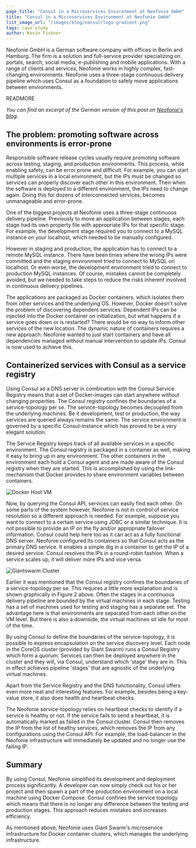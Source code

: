 ```yaml
---
page_title: "Consul in a Microservices Environment at Neofonie GmbH"
title: "Consul in a Microservices Environment at Neofonie GmbH"
list_image_url: "/images/blog/consul/logo-gradient.png"
tags: case-study
author: Kevin Fishner
---
```


Neofonie GmbH is a German software company with offices in Berlin and Hamburg. The firm is a solution and full-service provider specializing on portals, search, social media, e-publishing and mobile applications. With a range of clients and services, Neofonie works in highly complex, fast-changing environments. Neofonie uses a three-stage continuous delivery pipeline which uses Consul as a foundation to safely move applications between environments.

READMORE

_You can find an excerpt of the German version of this post on [Neofonie's blog](http://blog.neofonie.de/2015/05/26/microservices-wie-docker-und-consul-entwicklunsprozesse-revolutionieren)_.

## The problem: promoting software across environments is error-prone

Responsible software release cycles usually require promoting software across testing, staging, and production environments. This process, while enabling safety, can be error prone and difficult. For example, you can start multiple services in a local environment, but the IPs must be changed so services can properly discover each other in this environment. Then when the software is deployed to a different environment, the IPs need to change again. Doing this for dozens of interconnected services, becomes unmanageable and error-prone.

One of the biggest projects at Neofonie uses a three-stage continuous delivery pipeline. Previously to move an application between stages, each stage had its own property file with appropriate IPs for that specific stage. For example, the development stage required you to connect to a MySQL instance on your localhost, which needed to be manually configured.

However in staging and production, the application has to connect to a remote MySQL instance. There have been times where the wrong IPs were committed and the staging environment tried to connect to MySQL on localhost. Or even worse, the development environment tried to connect to production MySQL instances. Of course, mistakes cannot be completely avoided, but we needed to take steps to reduce the risks inherent involved in continuous delivery pipelines.

The applications are packaged as Docker containers, which isolates them from other services and the underlying OS. However, Docker doesn't solve the problem of discovering dependent services. Dependent IPs can be injected into the Docker container on initialization, but what happens if a service goes down or is restarted? There would be no way to inform other services of the new location. The dynamic nature of containers requires a new approach. Neofonie wanted to just start containers and have all dependencies managed without manual intervention to update IPs. Consul is now used to achieve this.

## Containerized services with Consul as a service registry

Using Consul as a DNS server in combination with the Consul Service Registry means that a set of Docker-images can start anywhere without changing properties. The Consul registry confines the boundaries of a service-topology per se. The service-topology becomes decoupled from the underlying machines. Be it development, test or production, the way services are queried always remains the same. The service  environment is governed by a specific Consul-instance which has proved to be a very elegant solution.

The Service Registry keeps track of all available services in a specific environment. The Consul registry is packaged in a container as well, making it easy to bring up in any environment. The other containers in the environment each hold a Consul agent and are made aware of the Consul registry when they are started. This is accomplished by using the link-mechanism that Docker provides to share environment variables between containers.

![Docker Host VM](/images/blog/neofonie-case-study/docker-host-vm.png)

Now, by querying the Consul API, services can easily find each other. On some parts of the system however, Neofonie is not in control of service resolution so a different approach is needed. For example, suppose you want to connect to a certain service using JDBC or a similar technique. It is not possible to provide an IP on the fly and/or appropriate failover information. Consul could help here too as it can  act as a fully functional DNS server. Neofonie configured its containers so that Consul acts as the primary DNS service. It enables a simple dig in a container to get the IP of a desired service. Consul resolves the IPs in a round-robin fashion. When a service scales up, it will deliver more IPs and vice versa.

![Giantswarm Cluster](/images/blog/neofonie-case-study/giantswarm-cluster.png)

Earlier it was mentioned that the Consul registry confines the boundaries of a service-topology per se. This requires a little more explanation and is shown graphically in Figure 2 above. Often the stages in a continuous delivery pipeline are bounded by the virtual machines in each stage. Testing has a set of machines used for testing and staging has a separate set. The advantage here is that environments are separated from each other on the VM level. But there is also a downside; the virtual machines sit idle for most of the time.

By using Consul to define the boundaries of the service-topology, it is possible to express encapsulation on the service discovery level. Each node in the CoreOS cluster (provided by Giant Swarm) runs a Consul Registry which form a quorum. Services can then be deployed anywhere in the cluster and they will, via Consul, understand which 'stage' they are in. This in effect achieves pipeline 'stages' that are agnostic of the underlying virtual machines.

Apart from the Service Registry and the DNS functionality, Consul offers even more neat and interesting features. For example, besides being a key-value store, it also does health and heartbeat checks.

The Neofonie service-topology relies on heartbeat checks to identify if a service is healthy or not. If the service fails to send a heartbeat, it is automatically marked as failed in the Consul cluster. Consul then removes the IP from the list of healthy services, which removes the IP from any configurations using the Consul API. For example, the load-balancer in the Neofonie infrastructure will immediately be updated and no longer use the failing IP.

## Summary

By using Consul, Neofonie simplified its development and deployment process significantly. A developer can now simply check out his or her project and then spawn a part of the production environment on a local machine using Docker Compose. Consul confines the service topology which means that there is no longer any difference between the testing and production stages. This approach reduces mistakes and increases efficiency.

As mentioned above, Neofonie uses Giant Swarm's microservice infrastructure for Docker container clusters, which manages the underlying infrastructure.
